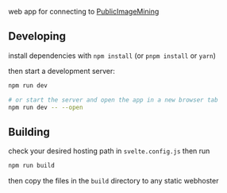 web app for connecting to [PublicImageMining](https://github.com/NutchapolSal/aiproject#publicimagemining)

## Developing
install dependencies with `npm install` (or `pnpm install` or `yarn`)

then start a development server:

```bash
npm run dev

# or start the server and open the app in a new browser tab
npm run dev -- --open
```

## Building
check your desired hosting path in `svelte.config.js` then run

```bash
npm run build
```

then copy the files in the `build` directory to any static webhoster